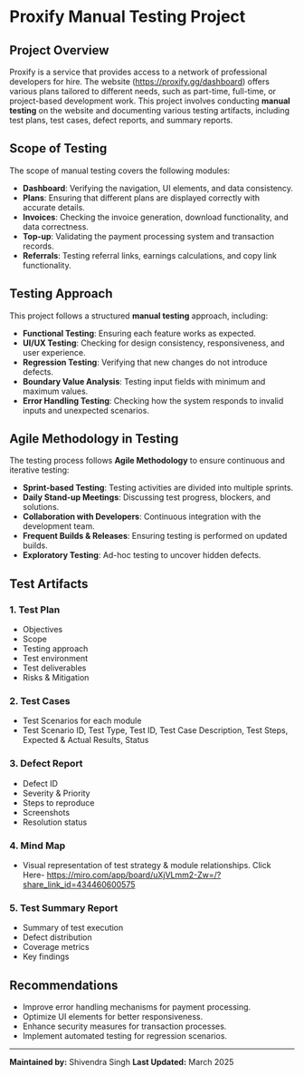 # Proxify Manual Testing Project

## Project Overview
Proxify is a service that provides access to a network of professional developers for hire. The website (https://proxify.gg/dashboard) offers various plans tailored to different needs, such as part-time, full-time, or project-based development work. This project involves conducting **manual testing** on the website and documenting various testing artifacts, including test plans, test cases, defect reports, and summary reports.

## Scope of Testing
The scope of manual testing covers the following modules:
- **Dashboard**: Verifying the navigation, UI elements, and data consistency.
- **Plans**: Ensuring that different plans are displayed correctly with accurate details.
- **Invoices**: Checking the invoice generation, download functionality, and data correctness.
- **Top-up**: Validating the payment processing system and transaction records.
- **Referrals**: Testing referral links, earnings calculations, and copy link functionality.

## Testing Approach
This project follows a structured **manual testing** approach, including:
- **Functional Testing**: Ensuring each feature works as expected.
- **UI/UX Testing**: Checking for design consistency, responsiveness, and user experience.
- **Regression Testing**: Verifying that new changes do not introduce defects.
- **Boundary Value Analysis**: Testing input fields with minimum and maximum values.
- **Error Handling Testing**: Checking how the system responds to invalid inputs and unexpected scenarios.

## Agile Methodology in Testing
The testing process follows **Agile Methodology** to ensure continuous and iterative testing:
- **Sprint-based Testing**: Testing activities are divided into multiple sprints.
- **Daily Stand-up Meetings**: Discussing test progress, blockers, and solutions.
- **Collaboration with Developers**: Continuous integration with the development team.
- **Frequent Builds & Releases**: Ensuring testing is performed on updated builds.
- **Exploratory Testing**: Ad-hoc testing to uncover hidden defects.

## Test Artifacts
### 1. Test Plan
- Objectives
- Scope
- Testing approach
- Test environment
- Test deliverables
- Risks & Mitigation

### 2. Test Cases
- Test Scenarios for each module
- Test Scenario ID, Test Type, Test ID, Test Case Description, Test Steps, Expected & Actual Results, Status

### 3. Defect Report
- Defect ID
- Severity & Priority
- Steps to reproduce
- Screenshots
- Resolution status

### 4. Mind Map
- Visual representation of test strategy & module relationships.
  Click Here- https://miro.com/app/board/uXjVLmm2-Zw=/?share_link_id=434460600575

### 5. Test Summary Report
- Summary of test execution
- Defect distribution
- Coverage metrics
- Key findings

## Recommendations
- Improve error handling mechanisms for payment processing.
- Optimize UI elements for better responsiveness.
- Enhance security measures for transaction processes.
- Implement automated testing for regression scenarios.

---
 **Maintained by:** Shivendra Singh
 **Last Updated:** March 2025

